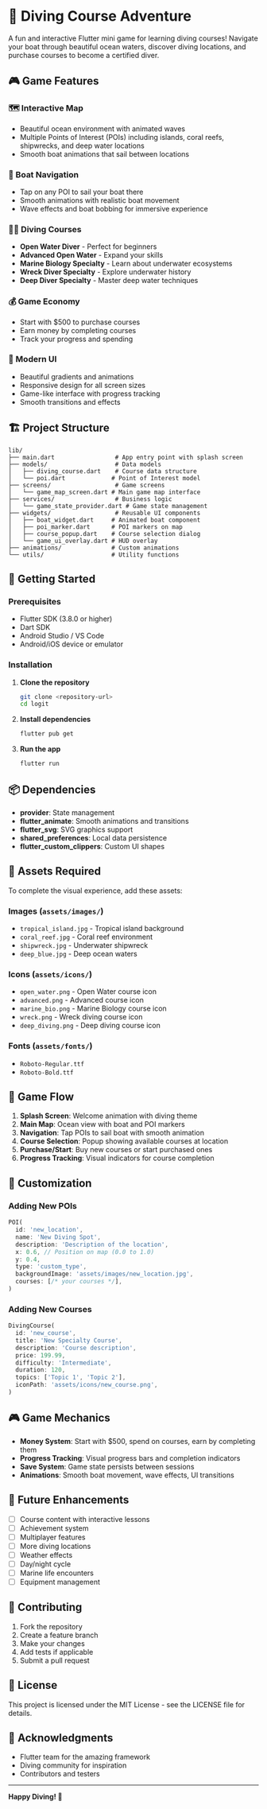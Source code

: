 # 🌊 Diving Course Adventure

A fun and interactive Flutter mini game for learning diving courses! Navigate your boat through beautiful ocean waters, discover diving locations, and purchase courses to become a certified diver.

## 🎮 Game Features

### 🗺️ Interactive Map
- Beautiful ocean environment with animated waves
- Multiple Points of Interest (POIs) including islands, coral reefs, shipwrecks, and deep water locations
- Smooth boat animations that sail between locations

### 🚢 Boat Navigation
- Tap on any POI to sail your boat there
- Smooth animations with realistic boat movement
- Wave effects and boat bobbing for immersive experience

### 🏊‍♂️ Diving Courses
- **Open Water Diver** - Perfect for beginners
- **Advanced Open Water** - Expand your skills
- **Marine Biology Specialty** - Learn about underwater ecosystems
- **Wreck Diver Specialty** - Explore underwater history
- **Deep Diver Specialty** - Master deep water techniques

### 💰 Game Economy
- Start with $500 to purchase courses
- Earn money by completing courses
- Track your progress and spending

### 📱 Modern UI
- Beautiful gradients and animations
- Responsive design for all screen sizes
- Game-like interface with progress tracking
- Smooth transitions and effects

## 🏗️ Project Structure

```
lib/
├── main.dart                 # App entry point with splash screen
├── models/                   # Data models
│   ├── diving_course.dart    # Course data structure
│   └── poi.dart             # Point of Interest model
├── screens/                  # Game screens
│   └── game_map_screen.dart # Main game map interface
├── services/                 # Business logic
│   └── game_state_provider.dart # Game state management
├── widgets/                  # Reusable UI components
│   ├── boat_widget.dart     # Animated boat component
│   ├── poi_marker.dart      # POI markers on map
│   ├── course_popup.dart    # Course selection dialog
│   └── game_ui_overlay.dart # HUD overlay
├── animations/              # Custom animations
└── utils/                   # Utility functions
```

## 🚀 Getting Started

### Prerequisites
- Flutter SDK (3.8.0 or higher)
- Dart SDK
- Android Studio / VS Code
- Android/iOS device or emulator

### Installation

1. **Clone the repository**
   ```bash
   git clone <repository-url>
   cd logit
   ```

2. **Install dependencies**
   ```bash
   flutter pub get
   ```

3. **Run the app**
   ```bash
   flutter run
   ```

## 📦 Dependencies

- **provider**: State management
- **flutter_animate**: Smooth animations and transitions
- **flutter_svg**: SVG graphics support
- **shared_preferences**: Local data persistence
- **flutter_custom_clippers**: Custom UI shapes

## 🎨 Assets Required

To complete the visual experience, add these assets:

### Images (`assets/images/`)
- `tropical_island.jpg` - Tropical island background
- `coral_reef.jpg` - Coral reef environment
- `shipwreck.jpg` - Underwater shipwreck
- `deep_blue.jpg` - Deep ocean waters

### Icons (`assets/icons/`)
- `open_water.png` - Open Water course icon
- `advanced.png` - Advanced course icon
- `marine_bio.png` - Marine Biology course icon
- `wreck.png` - Wreck diving course icon
- `deep_diving.png` - Deep diving course icon

### Fonts (`assets/fonts/`)
- `Roboto-Regular.ttf`
- `Roboto-Bold.ttf`

## 🎯 Game Flow

1. **Splash Screen**: Welcome animation with diving theme
2. **Main Map**: Ocean view with boat and POI markers
3. **Navigation**: Tap POIs to sail boat with smooth animation
4. **Course Selection**: Popup showing available courses at location
5. **Purchase/Start**: Buy new courses or start purchased ones
6. **Progress Tracking**: Visual indicators for course completion

## 🔧 Customization

### Adding New POIs
```dart
POI(
  id: 'new_location',
  name: 'New Diving Spot',
  description: 'Description of the location',
  x: 0.6, // Position on map (0.0 to 1.0)
  y: 0.4,
  type: 'custom_type',
  backgroundImage: 'assets/images/new_location.jpg',
  courses: [/* your courses */],
)
```

### Adding New Courses
```dart
DivingCourse(
  id: 'new_course',
  title: 'New Specialty Course',
  description: 'Course description',
  price: 199.99,
  difficulty: 'Intermediate',
  duration: 120,
  topics: ['Topic 1', 'Topic 2'],
  iconPath: 'assets/icons/new_course.png',
)
```

## 🎮 Game Mechanics

- **Money System**: Start with $500, spend on courses, earn by completing them
- **Progress Tracking**: Visual progress bars and completion indicators
- **Save System**: Game state persists between sessions
- **Animations**: Smooth boat movement, wave effects, UI transitions

## 🌟 Future Enhancements

- [ ] Course content with interactive lessons
- [ ] Achievement system
- [ ] Multiplayer features
- [ ] More diving locations
- [ ] Weather effects
- [ ] Day/night cycle
- [ ] Marine life encounters
- [ ] Equipment management

## 🤝 Contributing

1. Fork the repository
2. Create a feature branch
3. Make your changes
4. Add tests if applicable
5. Submit a pull request

## 📄 License

This project is licensed under the MIT License - see the LICENSE file for details.

## 🙏 Acknowledgments

- Flutter team for the amazing framework
- Diving community for inspiration
- Contributors and testers

---

**Happy Diving! 🤿**
